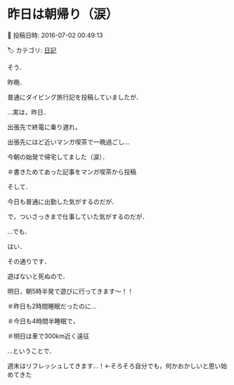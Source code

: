 # 昨日は朝帰り（涙）

📅 投稿日時: 2016-07-02 00:49:13

🏷️ カテゴリ: [日記](cc4b5682fb7b8b144980957a978653fb0.md)

そう．


昨晩．


普通にダイビング旅行記を投稿していましたが．





…実は，昨日．


出張先で終電に乗り遅れ，


出張先にほど近いマンガ喫茶で一晩過ごし…


今朝の始発で帰宅してました（涙）．


＃書きためてあった記事をマンガ喫茶から投稿





そして．


今日も普通に出勤した気がするのだが．


で，ついさっきまで仕事していた気がするのだが．





…でも．


はい．


その通りです．


遊ばないと死ぬので．


明日，朝5時半発で遊びに行ってきます～！！





＃昨日も2時間睡眠だったのに…


＃今日も4時間半睡眠で，


＃明日は車で300km近く遠征





…ということで．


週末はリフレッシュしてきます…！←そろそろ自分でも，何かおかしいと思い始めてきた
